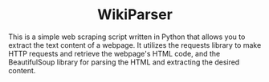 <h1 align="center">WikiParser</h1>

<p>This is a simple web scraping script written in Python that allows you to extract the text content of a webpage. It utilizes the requests library to make HTTP requests and retrieve the webpage's HTML code, and the BeautifulSoup library for parsing the HTML and extracting the desired content.</p>
